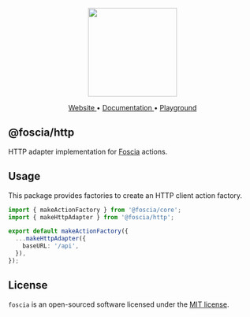 <p align="center">
  <a href="https://foscia.dev">
    <img width="180" src="https://foscia.dev/img/icon.svg" alt="">
  </a>
</p>

<p align="center">
<a href="https://foscia.dev">
  Website
</a>
•
<a href="https://foscia.dev/docs/getting-started">
  Documentation
</a>
•
<a href="https://codesandbox.io/p/sandbox/boring-hoover-9n3ylg?file=%2Fsrc%2Fplayground.ts%3A11%2C42">
  Playground
</a>
</p>

## @foscia/http

HTTP adapter implementation for [Foscia](https://foscia.dev) actions.

## Usage

This package provides factories to create an HTTP client action factory.

```typescript
import { makeActionFactory } from '@foscia/core';
import { makeHttpAdapter } from '@foscia/http';

export default makeActionFactory({
  ...makeHttpAdapter({
    baseURL: '/api',
  }),
});
```

## License

`foscia` is an open-sourced software licensed under the
[MIT license](LICENSE).
